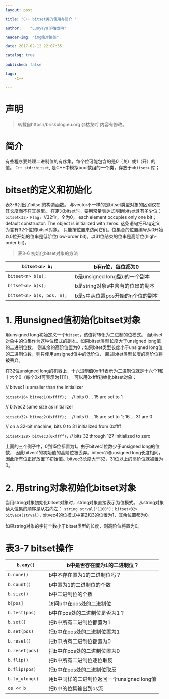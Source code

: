 ```yaml
---
layout: post 

title: "C++ bitset类的使用与简介 "

author:    "Luoyayu|@枯龙吟"

header-img: "img绝对路径"

date: 2017-02-12 22:07:35

catalog: true

published: false

tags:
    -C++

---
```


# 声明
>转载自https://briskblog.eu.org @枯龙吟 
内容有修改。

# 简介

有些程序要处理二进制位的有序集，每个位可能包含的是0（关）或1（开）的值。
`C++ std::bitset`, 是C++中模拟bool数组的一个类，存放于`<bitset>` 库；

# bitset的定义和初始化

表3-6列出了bitset的构造函数。
与vector不一样的是bitset类型对象的区别仅在其长度而不在其类型。
在定义bitset时，要用常量表达式明确bitset含有多少位：
`bitset<32> Flag; `//32位，全为0。
each element occupies only one bit；
default constructor: The object is initialized with zeros.
这条语句把Flag定义为含有32个位的bitset对象。
只能按位置来访问它们。位集合的位置编号从0开始
以0位开始的位串是低阶位(low-order bit)，以31位结束的位串是高阶位(high-order bit)。

>表3-6  初始化bitset对象的方法

`bitset<n> b; `               |      b有n位，每位都为0                         |  
|------------------------|------------------------------------------|
`bitset<n> b(u); `           |b是unsigned long型u的一个副本          |
`bitset<n> b(s);   `         |     b是string对象s中含有的位串的副本   |
`bitset<n> b(s, pos, n); `|  b是s中从位置pos开始的n个位的副本    |

# 1. 用unsigned值初始化bitset对象

用unsigned long初始定义一个`bitset`，该值将转化为二进制的位模式。
而bitset对象中的位集作为这种位模式的副本。如果bitset类型长度大于unsigned long值的二进制位数，
则其余的高阶位置为0；如果bitet类型长度小于unsigned long值的二进制位数，则只使用unsigned值中的低阶位，
超过bitet类型长度的高阶位将被丢弃。

在32位unsigned long的机器上，十六进制值0xffff表示为二进制位就是十六个1和十六个0（每个0xf可表示为1111）。
可以用0xffff初始化bitset对象：

// bitvec1 is smaller than the initializer

`bitset<16> bitvec1(0xffff);  `        // bits 0 ... 15 are set to 1

// bitvec2 same size as initializer

`bitset<32> bitvec2(0xffff);  `        // bits 0 ... 15 are set to 1; 16 ... 31 are 0

// on a 32-bit machine, bits 0 to 31 initialized from 0xffff

`bitset<128> bitvec3(0xffff);`         // bits 32 through 127 initialized to zero

上面的三个例子中，0到15位都置为1。由于bitvec1位数少于unsigned long的位数，
因此bitvec1的初始值的高阶位被丢弃。bitvec2和unsigned long长度相同，
因此所有位正好放置了初始值。bitvec3长度大于32，31位以上的高阶位就被置为0。

# 2. 用string对象初始化bitset对象

当用string对象初始化bitset对象时，string对象直接表示为位模式。
从string对象读入位集的顺序是从右向左：
`string strval("1100");`
`bitset<32> bitvec4(strval);`
bitvec4的位模式中第2和3的位置为1，其余位置都为0。

如果string对象的字符个数小于bitset类型的长度，则高阶位将置为0。

# 表3-7  bitset操作

`b.any()`      |     b中是否存在置为1的二进制位？|  
|------------------------|--------------------------|
`b.none()`   |    b中不存在置为1的二进制位吗？|
`b.count() ` |    b中置为1的二进制位的个数|
`b.size() `    |        b中二进制位的个数|
`b[pos]  `  |   访问b中在pos处的二进制位|
`b.test(pos) `  |    b中在pos处的二进制位是否为1？|
`b.set()   `     |       把b中所有二进制位都置为1|
`b.set(pos)  `  |       把b中在pos处的二进制位置为1|
`b.reset() `      |         把b中所有二进制位都置为0|
`b.reset(pos)  `    |          把b中在pos处的二进制位置为0|
`b.flip()   `     |        把b中所有二进制位逐位取反|
`b.flip(pos) `         |          把b中在pos处的二进制位取反|
`b.to_ulong()  `         |      用b中同样的二进制位返回一个unsigned long值|
`os << b   `         |        把b中的位集输出到os流|



